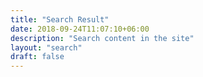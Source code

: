 ```yaml
---
title: "Search Result"
date: 2018-09-24T11:07:10+06:00
description: "Search content in the site"
layout: "search"
draft: false
---
```

